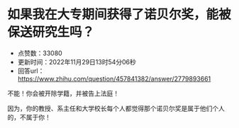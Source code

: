 # 如果我在大专期间获得了诺贝尔奖，能被保送研究生吗？
- 点赞数：33080
- 更新时间：2022年11月29日13时54分06秒
- 回答url：https://www.zhihu.com/question/457841382/answer/2779893661
<body>
 <p data-pid="wd9ELbAz">不能！你会被开除学籍，并被告上法庭！</p>
 <p data-pid="_ABIsUeN">因为，你的教授、系主任和大学校长每个人都觉得那个诺贝尔奖是属于他们个人的，不属于你！</p>
</body>